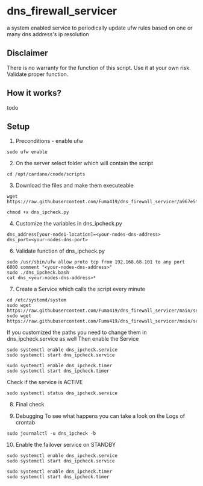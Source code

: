 # dns_firewall_servicer
a system enabled service to periodically update ufw rules based on one or many dns address's ip resolution
## Disclaimer
There is no warranty for the function of this script. Use it at your own risk. Validate proper function.
## How it works?
todo
## Setup

1. Preconditions - enable ufw
```
sudo ufw enable
```

2. On the server select folder which will contain the script
```
cd /opt/cardano/cnode/scripts
```
3. Download the files and make them executeable
```
wget https://raw.githubusercontent.com/Fuma419/dns_firewall_servicer/a967e5fcf2b4fe8638c8e5dc927503311ef4eceb/script/dns_ipcheck.py

chmod +x dns_ipcheck.py
```

4. Customize the variables in dns_ipcheck.py
```
dns_address[your-node1-location]=<your-nodes-dns-address>
dns_port=<your-nodes-dns-port>
```

6. Validate function of dns_ipcheck.py
```
sudo /usr/sbin/ufw allow proto tcp from 192.168.68.101 to any port 6000 comment "<your-nodes-dns-address>"
sudo ./dns_ipcheck.bash
cat dns_<your-nodes-dns-address>*
```

7. Create a Service which calls the script every minute
```
cd /etc/systemd/system
sudo wget https://raw.githubusercontent.com/Fuma419/dns_firewall_servicer/main/service/dns_ipcheck.service
sudo wget https://raw.githubusercontent.com/Fuma419/dns_firewall_servicer/main/service/dns_ipcheck.timer
```
If you customized the paths you need to change them in dns_ipcheck.service as well
Then enable the Service
```
sudo systemctl enable dns_ipcheck.service
sudo systemctl start dns_ipcheck.service

sudo systemctl enable dns_ipcheck.timer
sudo systemctl start dns_ipcheck.timer
```
Check if the service is ACTIVE
```
sudo systemctl status dns_ipcheck.service
```

8. Final check



9. Debugging
To see what happens you can take a look on the Logs of crontab
```
sudo journalctl -u dns_ipcheck -b
```

10. Enable the failover service on STANDBY
```
sudo systemctl enable dns_ipcheck.service
sudo systemctl start dns_ipcheck.service

sudo systemctl enable dns_ipcheck.timer
sudo systemctl start dns_ipcheck.timer
